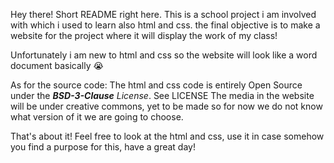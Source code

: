 Hey there! Short README right here.
This is a school project i am involved with which i used to learn also html and css.
the final objective is to make a website for the project where it will display the work of my class!

Unfortunately i am new to html and css so the website will look like a word document basically 😭

As for the source code:
The html and css code is entirely Open Source under the ***BSD-3-Clause** License*. See LICENSE
The media in the website will be under creative commons, yet to be made so for now we do not know what version of it we are going to choose.

That's about it! Feel free to look at the html and css, use it in case somehow you find a purpose for this, have a great day!
